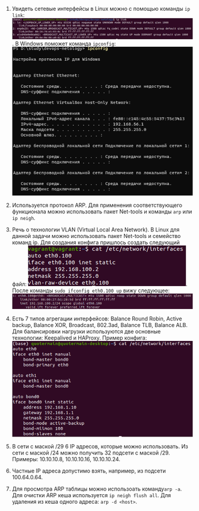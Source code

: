 1. Увидеть сетевые интерфейсы в Linux можно с помощью команды ```ip link```:
![](screenshots/network_interfaces.png). В Windows поможет команда ```ipconfig```:
![](screenshots/ni_windows.png)

2. Используется протокол ARP. Для применения соответствующего функционала можно использовать пакет Net-tools и команды ```arp``` или ```ip neigh```.

3. Речь о технологии VLAN (Virtual Local Area Network). В Linux для данной задачи можно использовать пакет Net-tools и семейство команд ip. Для создания конфига пришлось создать следующий файл:
![](screenshots/net_config.png).
После команды ```sudo ifconfig eth0.100 up``` вижу следующее:
![](screenshots/interfaces.png)

4. Есть 7 типов агрегации интерфейсов: Balance Round Robin, Active backup, Balance XOR, Broadcast, 802.3ad, Balance TLB, Balance ALB. Для балансировки нагрузки используются две основные технологии: Keepalived и HAProxy.
Пример конфига:
![](screenshots/bonding.png)

5. В сети с маской /29 6 IP адресов, которые можно использовать. Из сети с маской /24 можно получить 32 подсети с маской /29. Примеры: 10.10.10.8, 10.10.10.16, 10.10.10.24.

6.  Частные IP адреса допустимо взять, например, из подсети 100.64.0.64.

7. Для просмотра ARP таблицы можно использоать команду```arp -a```. Для очистки ARP кеша используется  ```ip neigh flush all```. Для удаления из кеша одного адреса: ```arp -d <host>```. 
